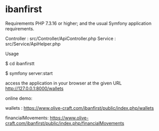 # ibanfirst
Requirements
PHP 7.3.16 or higher;
and the usual Symfony application requirements.

Controller : src/Controller/ApiController.php
Service : src/Service/ApiHelper.php


Usage

$ cd ibanfirstt

$ symfony server:start

access the application in your browser at the given URL http://127.0.0.1:8000/wallets 

online demo: 

wallets : https://www.olive-craft.com/ibanfirst/public/index.php/wallets

financialMovements: https://www.olive-craft.com/ibanfirst/public/index.php/financialMovements

